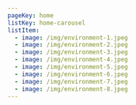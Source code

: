 ```yaml
---
pageKey: home
listKey: home-carousel
listItem:
  - image: /img/environment-1.jpeg
  - image: /img/environment-2.jpeg
  - image: /img/environment-3.jpeg
  - image: /img/environment-4.jpeg
  - image: /img/environment-5.jpeg
  - image: /img/environment-6.jpeg
  - image: /img/environment-7.jpeg
  - image: /img/environment-8.jpeg
---
```

